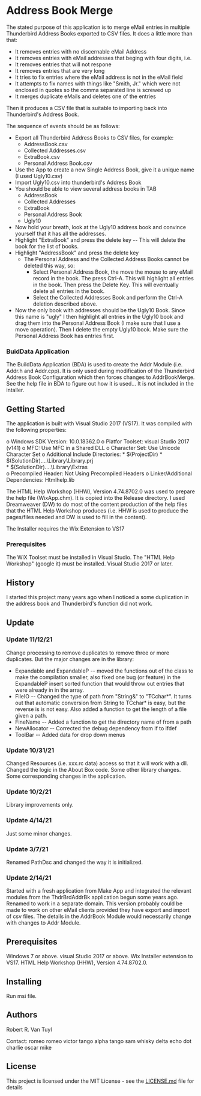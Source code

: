 # Address Book Merge
The stated purpose of this application is to merge eMail entries in multiple Thunderbird Address Books
exported to CSV files.
It does a little more than that:

  - It removes entries with no discernable eMail Address
  - It removes entries with eMail addresses that beging with four digits, i.e.
  - It removes entries that will not respone
  - It removes entries that are very long
  - It tries to fix entries where the eMail address is not in the eMail field
  - It attempts to fix names with things like "Smith, Jr." which were not enclosed in quotes so the
comma separated line is screwed up
  - It merges duplicate eMails and deletes one of the entries

Then it produces a CSV file that is suitable to importing back into Thunderbird's Address Book.

The sequence of events should be as follows:

  - Export all Thunderbird Address Books to CSV files, for example:
    * AddressBook.csv
    * Collected Addresses.csv
    * ExtraBook.csv
    * Personal Address Book.csv
  - Use the App to create a new Single Address Book, give it a unique name (I used Ugly10.csv)
  - Import Ugly10.csv into thunderbird's Address Book
  - You should be able to view several address books in TAB
    * AddressBook
    * Collected Addresses
    * ExtraBook
    * Personal Address Book
    * Ugly10
  - Now hold your breath, look at the Ugly10 address book and convince yourself that it has all the
addresses.
  - Highlight "ExtraBook" and press the delete key -- This will delete the book for the list of books.
  - Highlight "AddressBook" and press the delete key
    * The Personal Address and the Collected Address Books cannot be deleted this way, so:
      * Select Personal Address Book, the move the mouse to any eMail record in the book.  The press
Ctrl-A.  This will highlight all entries in the book.  Then press the Delete Key.  This will eventually
delete all entries in the book.
      * Select the Collected Addresses Book and perform the Ctrl-A deletion described above.
  - Now the only book with addresses should be the Ugly10 Book.  Since this name is "ugly" I then
highlight all entries in the Ugly10 book and drag them into the Personal Address Book (I make sure that
I use a move operation).  Then I delete the empty Ugly10 book.  Make sure the Personal Address Book
has entries first.

### BuidData Application

The BuildData Application (BDA) is used to create the Addr Module (i.e. Addr.h and Addr.cpp).  It is
only used during modification of the Thunderbird Address Book Configuration which then forces changes to
AddrBookMerge.  See the help file in BDA to figure out how it is used...  It is not included in the
intaller.

## Getting Started

The application is built with Visual Studio 2017 (VS17).  It was compiled with the following properties:

  o Windows SDK Version: 10.0.18362.0
  o Platfor Toolset: visual Studio 2017 (v141)
  o MFC: Use MFC in a Shared DLL
  o Character Set:  Use Unicode Character Set
  o Additional Include Directories:
    * $(ProjectDir)
    * $(SolutionDir)..\..\Library\Library.prj\
    * $(SolutionDir)..\..\Library\Extras\
  o  Precompiled Header:  Not Using Precompiled Headers
  o  Linker/Additional Dependencies:  Htmlhelp.lib

The HTML Help Workshop (HHW), Version 4.74.8702.0 was used to prepare the help file (WixApp.chm).  It is
copied into the Release directory.  I used Dreamweaver (DW) to do most of the content production of the
help files that the HTML Help Workshop produces (i.e. HHW is used to produce the pages/files needed
and DW is used to fill in the content).

The Installer requires the Wix Extension to VS17

### Prerequisites

The WiX Toolset must be installed in Visual Studio.  The "HTML Help Workshop" (google it) must be
installed.  Visual Studio 2017 or later.

## History

I started this project many years ago when I noticed a some duplication in the address book and
Thunderbird's function did not work.

## Update

### Update 11/12/21

Change processing to remove duplicates to remove three or more duplicates.  But the major changes are in
the library:

  - Expandable and ExpandableP -- moved the functions out of the class to make the compilation smaller,
also fixed one bug (or feature) in the ExpandableP insert sorted function that would throw out entries
that were already in in the array.
  - FileIO -- Changed the type of path from "String&" to "TCchar*".  It turns out that automatic
conversion from String to TCchar* is easy, but the reverse is is not easy.  Also added a function to
get the length of a file given a path.
  - FineName -- Added a function to get the directory name of from a path
  - NewAllocator -- Corrected the debug dependency from if to ifdef
  - ToolBar -- Added data for drop down menus

### Update 10/31/21

Changed Resources (i.e. xxx.rc data) access so that it will work with a dll.  Changed the logic in the
About Box code.  Some other library changes.  Some corresponding changes in the application.

### Update 10/2/21

Library improvements only.

### Update 4/14/21

Just some minor changes.

### Update 3/7/21

Renamed PathDsc and changed the way it is initialized.

### Update 2/14/21

Started with a fresh application from Make App and integrated the relevant modules from the ThdrBrdAddrBk
application begun some years ago.  Renamed to work in a separate domain.  This version probably could be
made to work on other eMail clients provided they have export and import of csv files.  The details in
the AddrBook Module would necessarily change with changes to Addr Module.

## Prerequisites

Windows 7 or above.  visual Studio 2017 or above.  Wix Installer extension to VS17.
HTML Help Workshop (HHW), Version 4.74.8702.0.

## Installing

Run msi file.

## Authors

Robert R. Van Tuyl

Contact:  romeo romeo victor tango alpha tango sam whisky delta echo dot charlie oscar mike

## License

This project is licensed under the MIT License - see the [LICENSE.md](LICENSE.md) file for details
